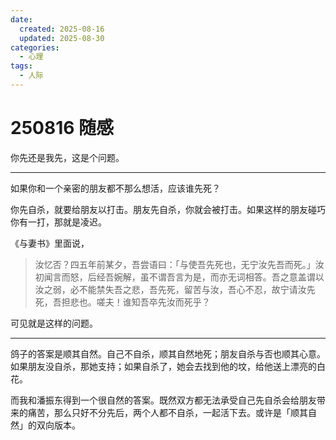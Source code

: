 ```yaml
---
date:
  created: 2025-08-16
  updated: 2025-08-30
categories:
  - 心理
tags:
  - 人际
---
```

# 250816 随感

你先还是我先，这是个问题。

---

<!-- more -->

如果你和一个亲密的朋友都不那么想活，应该谁先死？

你先自杀，就要给朋友以打击。朋友先自杀，你就会被打击。如果这样的朋友碰巧你有一打，那就是凌迟。

《与妻书》里面说，

> 汝忆否？四五年前某夕，吾尝语曰：「与使吾先死也，无宁汝先吾而死。」汝初闻言而怒，后经吾婉解，虽不谓吾言为是，而亦无词相答。吾之意盖谓以汝之弱，必不能禁失吾之悲，吾先死，留苦与汝，吾心不忍，故宁请汝先死，吾担悲也。嗟夫！谁知吾卒先汝而死乎？

可见就是这样的问题。

---

鸽子的答案是顺其自然。自己不自杀，顺其自然地死；朋友自杀与否也顺其心意。如果朋友没自杀，那她支持；如果自杀了，她会去找到他的坟，给他送上漂亮的白花。

而我和潘振东得到一个很自然的答案。既然双方都无法承受自己先自杀会给朋友带来的痛苦，那么只好不分先后，两个人都不自杀，一起活下去。或许是「顺其自然」的双向版本。
